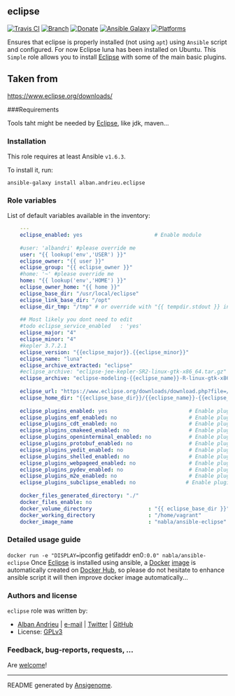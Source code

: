 ## eclipse

[![Travis CI](http://img.shields.io/travis/AlbanAndrieu/ansible-eclipse.svg?style=flat)](http://travis-ci.org/AlbanAndrieu/ansible-eclipse) [![Branch](http://img.shields.io/github/tag/AlbanAndrieu/ansible-eclipse.svg?style=flat-square)](https://github.com/AlbanAndrieu/ansible-eclipse/tree/master) [![Donate](https://img.shields.io/gratipay/AlbanAndrieu.svg?style=flat)](https://www.gratipay.com/AlbanAndrieu)  [![Ansible Galaxy](http://img.shields.io/badge/galaxy-alban.andrieu.eclipse-blue.svg?style=flat)](https://galaxy.ansible.com/list#/roles/1776) [![Platforms](http://img.shields.io/badge/platforms-ubuntu-lightgrey.svg?style=flat)](#)

Ensures that eclipse is properly installed (not using `apt`) using `Ansible` script and configured.
For now Eclipse luna has been installed on Ubuntu.
This ``Simple`` role allows you to install [Eclipse](https://www.eclipse.org) with some of the main basic plugins.       

Taken from
------------------

https://www.eclipse.org/downloads/

###Requirements

Tools taht might be needed by [Eclipse](https://www.eclipse.org), like jdk, maven...

### Installation

This role requires at least Ansible `v1.6.3`. 

To install it, run:

    ansible-galaxy install alban.andrieu.eclipse



### Role variables

List of default variables available in the inventory:

```yaml
    ---
    eclipse_enabled: yes                       # Enable module
    
    #user: 'albandri' #please override me
    user: "{{ lookup('env','USER') }}"
    eclipse_owner: "{{ user }}"
    eclipse_group: "{{ eclipse_owner }}"
    #home: '~' #please override me
    home: "{{ lookup('env','HOME') }}"
    eclipse_owner_home: "{{ home }}"
    eclipse_base_dir: "/usr/local/eclipse"
    eclipse_link_base_dir: "/opt"
    eclipse_dir_tmp: "/tmp" # or override with "{{ tempdir.stdout }} in order to have be sure to download the file"
    
    ## Most likely you dont need to edit 
    #todo eclipse_service_enabled   : 'yes'
    eclipse_major: "4"
    eclipse_minor: "4"
    #kepler 3.7.2.1
    eclipse_version: "{{eclipse_major}}.{{eclipse_minor}}"
    eclipse_name: "luna"
    eclipse_archive_extracted: "eclipse"
    #eclipse_archive: "eclipse-jee-kepler-SR2-linux-gtk-x86_64.tar.gz"
    eclipse_archive: "eclipse-modeling-{{eclipse_name}}-R-linux-gtk-x86_64.tar.gz"
    
    eclipse_url: "https://www.eclipse.org/downloads/download.php?file=/technology/epp/downloads/release/{{eclipse_name}}/R/{{eclipse_archive}}&r=1"
    eclipse_home_dir: "{{eclipse_base_dir}}/{{eclipse_name}}-{{eclipse_version}}"
    
    eclipse_plugins_enabled: yes                          # Enable plugins
    eclipse_plugins_emf_enabled: no                       # Enable plugins
    eclipse_plugins_cdt_enabled: no                       # Enable plugins
    eclipse_plugins_cmakeed_enabled: no                   # Enable plugins
    eclipse_plugins_openinterminal_enabled: no            # Enable plugins
    eclipse_plugins_protobuf_enabled: no                  # Enable plugins
    eclipse_plugins_yedit_enabled: no                     # Enable plugins
    eclipse_plugins_shelled_enabled: no                   # Enable plugins
    eclipse_plugins_webpageed_enabled: no                 # Enable plugins
    eclipse_plugins_pydev_enabled: no                     # Enable plugins
    eclipse_plugins_m2e_enabled: no                       # Enable plugins
    eclipse_plugins_subclipse_enabled: no                # Enable plugins
    
    docker_files_generated_directory: "./"
    docker_files_enable: no
    docker_volume_directory                  : "{{ eclipse_base_dir }}"
    docker_working_directory                 : "/home/vagrant"
    docker_image_name                        : "nabla/ansible-eclipse"
```


### Detailed usage guide

`docker run -e "DISPLAY=`ipconfig getifaddr en0`:0.0" nabla/ansible-eclipse`
Once [Eclipse](https://www.eclipse.org) is installed using ansible, a [Docker](https://www.docker.com/) [image](https://registry.hub.docker.com/u/nabla/ansible-eclipse/) is automatically created on [Docker Hub](https://registry.hub.docker.com/), 
so please do not hesitate to enhance ansible script it will then improve docker image automatically...


### Authors and license

`eclipse` role was written by:
- [Alban Andrieu](fr.linkedin.com/in/nabla/) | [e-mail](mailto:alban.andrieu@free.fr) | [Twitter](https://twitter.com/AlbanAndrieu) | [GitHub](https://github.com/AlbanAndrieu)
- License: [GPLv3](https://tldrlegal.com/license/gnu-general-public-license-v3-%28gpl-3%29)

### Feedback, bug-reports, requests, ...

Are [welcome](https://github.com/AlbanAndrieu/ansible-eclipse/issues)!

***

README generated by [Ansigenome](https://github.com/nickjj/ansigenome/).
